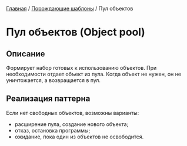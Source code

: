 [Главная](../../#readme) / [Порождающие шаблоны](../#readme) / Пул объектов

# Пул объектов (Object pool)

## Описание

Формирует набор готовых к использованию объектов. При необходимости отдает объект из пула. Когда объект не нужен, он не уничтожается, а возвращается в пул.

## Реализация паттерна

Если нет свободных объектов, возможны варианты:

* расширение пула, создание нового объекта;
* отказ, остановка программы;
* ожидание, пока один из объектов не освободится.
